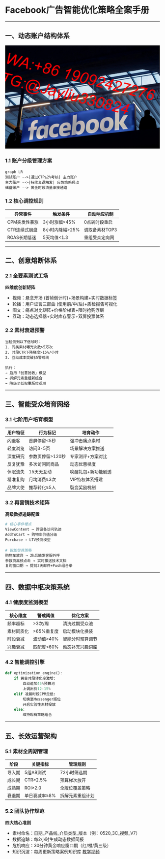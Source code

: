 
# Facebook广告智能优化策略全案手册 

---

## 一、动态账户结构体系
![替代文字](微信图片_20250402110447.jpg)
### 1.1 账户分级管理方案
```mermaid
graph LR
测试账户 -->|通过CTP≥2%考核| 主力账户
主力账户 -->|持续衰退触发| 应急策略启动
储备账户 --> 黄金时段流量承接通路
```

### 1.2 核心调控规则
| 异常事件        | 触发条件              | 自动响应机制            |
|----------------|-----------------------|-----------------------|
| CPM突发性暴涨   | 3小时涨幅>45%         | 0点转时段重启          |
| CTR连续式崩盘   | 8小时内降幅>25%       | 调取备素材TOP3         |
| ROAS长期低迷    | 5天均值<1.3           | 重组受众定向网         |

---

## 二、创意熔断体系

### 2.1 全要素测试工场
**四维度创新矩阵**
- 视频：悬念开场 (首帧倒计时)+场景构建+实时数据标签
- 轮播：用户证言三部曲 (使用前/中/后)+质检报告可视化
- 图文：痛点对比矩阵+价格阶梯表+限时抢购浮层
- 互动：动态选择器+实时库存警示+双屏投票体系

### 2.2 素材衰退预警
```processing
当检测到以下信号时：
1. 同类素材曝光次数>5万次
2. 时段CTR下降梯度>15%/小时
3. 互动成本突破$5警戒线

执行：
→ 启用「创意抢救」模型 
→ 拆解元素重组新组合
→ 降级至低权重版位观测
```

---

## 三、智能受众培育网络

### 3.1 七阶用户培育模型
| 用户特征        | 行为标记              | 培育动作                |
|----------------|-----------------------|-----------------------|
| 闪退客          | 首屏停留<5秒          | 强冲击痛点素材          |
| 轻度浏览        | 访问3-5页             | 场景解决方案推送        |
| 深度研究        | 参数页停留>120秒      | 专家测评+方案对比       |
| 反复犹豫        | 多次访问同商品        | 动态优惠梯度            |
| 休眠流失        | 15天无互动            | 唤醒礼包+新功能剧透     |
| 精准复购        | 月均消费≥3次          | VIP特权体系搭建         |
| 品牌大使        | 推荐转化≥5人          | 裂变奖励机制            |

### 3.2 再营销技术矩阵
**高级数据追踪配置**
```bash
# 核心事件埋点
ViewContent → 跨设备访问轨迹
AddToCart → 购物车价值分级
Purchase → LTV预测模型

# 智能培育策略
购物车放弃 → 2h后触发客服外呼
参数页高频点击 → 实时推送技术文档
复购窗口期 → 提前3天邮件+Push组合拳
```

---

## 四、数据中枢决策系统

### 4.1 健康度监测模型
| 核心维度        | 警戒阈值          | 优化方案                |
|----------------|-------------------|-----------------------|
| 频率超标        | >3次/周           | 清洗过期受众池          |
| 素材同质化      | >65%重复度        | 启动模块化换装          |
| 时段衰减        | 波动值>40%        | 智能分时预算调节        |
| 兴趣衰减        | 匹配度<60%        | 动态补充兴趣词库        |

### 4.2 智能调控引擎
```python
def optimization_engine():
    if 黄金时段转化率激增:
        自动追加45%预算池
        上调出价12-15%
    elif 凌晨时段CPM走低:
        切换至Messenger版位
        开启实验性素材投放
    else:
        维持现有策略组合
```

---

## 五、长效运营架构

### 5.1 素材全周期管理
| 阶段   | 关键指标            | 管理规则              |
|--------|---------------------|---------------------|
| 导入期 | 5组AB测试          | 72小时筛选期          |
| 成长期 | CTR≥2.5%           | 预算梯次放开          |
| 成熟期 | ROI≥2.0            | 全版位覆盖策略        |
| 衰退期 | 单日衰减率≥8%      | 拆解元素重组计划      |

### 5.2 团队协作规范
**四大核心准则**
- 素材命名：日期_产品线_介质类型_版本（例：0520_3C_视频_V7）
- 数据追踪：每2小时生成动态数据简报
- 危机响应：30分钟黄金响应窗口期（红/橙/黄三级）
- 知识沉淀：每周更新策略案例知识库
  [教学视频](https://youtube.com/shorts/29uS1Jx5LEY?feature=share)
```
